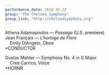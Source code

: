 ```yaml
---
performance_date: 2016-10-22
group: "The Chelsea Symphony"
group_link: "http://chelseasymphony.org"
---
```

Athena Adamopoulos — _Passage_ (U.S. premiere)<br/>
Jean Françaix — _L'horloge de Flore_<br/>
&nbsp;&nbsp;&nbsp;&nbsp;Emily DiAngelo, Oboe<br/>
*CONDUCTOR<br/>

Gustav Mahler — Symphony No. 4 in G Major<br/>
&nbsp;&nbsp;&nbsp;&nbsp;Cree Carrico, Voice<br/>
*HORNR
